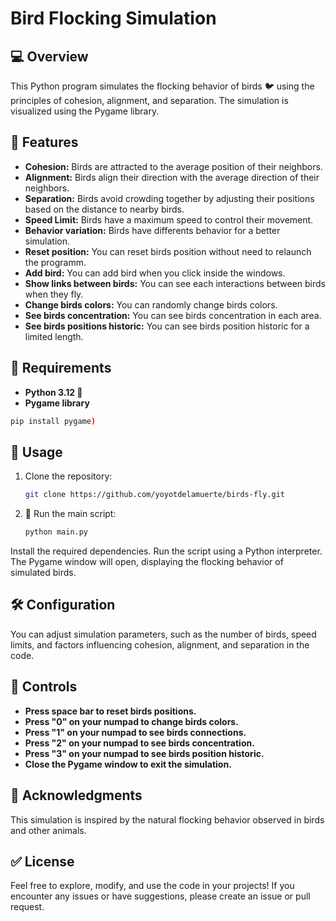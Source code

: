 # Bird Flocking Simulation
## 💻 Overview
This Python program simulates the flocking behavior of birds 🐦 using the principles of cohesion, alignment, and separation. The simulation is visualized using the Pygame library.

## 🎁 Features
- **Cohesion:** Birds are attracted to the average position of their neighbors.
- **Alignment:** Birds align their direction with the average direction of their neighbors.
- **Separation:** Birds avoid crowding together by adjusting their positions based on the distance to nearby birds.
- **Speed Limit:** Birds have a maximum speed to control their movement.
- **Behavior variation:** Birds have differents behavior for a better simulation.
- **Reset position:** You can reset birds position without need to relaunch the programm.
- **Add bird:** You can add bird when you click inside the windows.
- **Show links between birds:** You can see each interactions between birds when they fly.
- **Change birds colors:** You can randomly change birds colors.
- **See birds concentration:** You can see birds concentration in each area.
- **See birds positions historic:** You can see birds position historic for a limited length.
## 🔖  Requirements
- **Python 3.12 🐍**
- **Pygame library**
```bash
pip install pygame)
```
## 👤 Usage

1. Clone the repository:

   ```bash
   git clone https://github.com/yoyotdelamuerte/birds-fly.git
   ```

3. 🚀 Run the main script:

   ```bash
   python main.py
   ```

Install the required dependencies.
Run the script using a Python interpreter.
The Pygame window will open, displaying the flocking behavior of simulated birds.

## 🛠️ Configuration
You can adjust simulation parameters, such as the number of birds, speed limits, and factors influencing cohesion, alignment, and separation in the code.
## 🚙 Controls
- **Press space bar to reset birds positions.**
- **Press "0" on your numpad to change birds colors.**
- **Press "1" on your numpad to see birds connections.**
- **Press "2" on your numpad to see birds concentration.**
- **Press "3" on your numpad to see birds position historic.**
- **Close the Pygame window to exit the simulation.**
## 🌱 Acknowledgments
This simulation is inspired by the natural flocking behavior observed in birds and other animals.

## ✅ License
Feel free to explore, modify, and use the code in your projects! If you encounter any issues or have suggestions, please create an issue or pull request.
